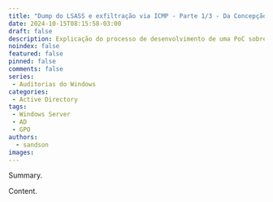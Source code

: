 ```yaml
---
title: "Dump do LSASS e exfiltração via ICMP - Parte 1/3 - Da Concepção"
date: 2024-10-15T08:15:58-03:00
draft: false
description: Explicação do processo de desenvolvimento de uma PoC sobre exfiltração de dados via ICMP usando PowerShell, abordando os desafios e soluções encontrados no desenvolvimento.
noindex: false
featured: false
pinned: false
comments: false
series:
 - Auditorias do Windows
categories:
 - Active Directory
tags:
 - Windows Server
 - AD
 - GPO
authors:
  - sandson
images:
---
```


Summary.

<!--more-->

Content.

